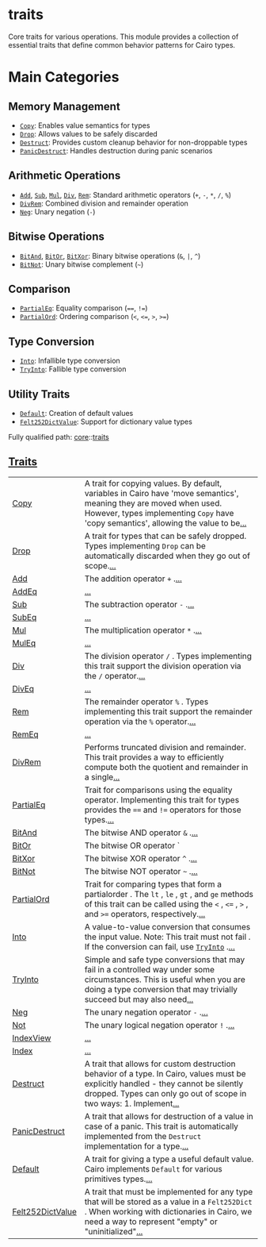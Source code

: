 # traits

Core traits for various operations.
This module provides a collection of essential traits that define common behavior patterns
for Cairo types.
# Main Categories
## Memory Management

- [`Copy`](./core-traits-Copy.md): Enables value semantics for types
- [`Drop`](./core-traits-Drop.md): Allows values to be safely discarded
- [`Destruct`](./core-traits-Destruct.md): Provides custom cleanup behavior for non-droppable types
- [`PanicDestruct`](./core-traits-PanicDestruct.md): Handles destruction during panic scenarios
## Arithmetic Operations

- [`Add`](./core-traits-Add.md), [`Sub`](./core-traits-Sub.md), [`Mul`](./core-traits-Mul.md), [`Div`](./core-traits-Div.md), [`Rem`](./core-traits-Rem.md): Standard arithmetic operators (`+`, `-`, `*`,
`/`, `%`)
- [`DivRem`](./core-traits-DivRem.md): Combined division and remainder operation
- [`Neg`](./core-traits-Neg.md): Unary negation (`-`)
## Bitwise Operations

- [`BitAnd`](./core-traits-BitAnd.md), [`BitOr`](./core-traits-BitOr.md), [`BitXor`](./core-traits-BitXor.md): Binary bitwise operations (`&`, `|`, `^`)
- [`BitNot`](./core-traits-BitNot.md): Unary bitwise complement (`~`)
## Comparison

- [`PartialEq`](./core-traits-PartialEq.md): Equality comparison (`==`, `!=`)
- [`PartialOrd`](./core-traits-PartialOrd.md): Ordering comparison (`<`, `<=`, `>`, `>=`)
## Type Conversion

- [`Into`](./core-traits-Into.md): Infallible type conversion
- [`TryInto`](./core-traits-TryInto.md): Fallible type conversion
## Utility Traits

- [`Default`](./core-traits-Default.md): Creation of default values
- [`Felt252DictValue`](./core-traits-Felt252DictValue.md): Support for dictionary value types

Fully qualified path: [core](./core.md)::[traits](./core-traits.md)


[Traits](./core-traits-traits.md)
 ---
| | |
|:---|:---|
| [Copy](./core-traits-Copy.md) | A trait for copying values. By default, variables in Cairo have 'move semantics', meaning they are moved when used. However, types implementing `Copy`  have 'copy semantics', allowing the value to be[...](./core-traits-Copy.md) |
| [Drop](./core-traits-Drop.md) | A trait for types that can be safely dropped. Types implementing `Drop`  can be automatically discarded when they go out of scope.[...](./core-traits-Drop.md) |
| [Add](./core-traits-Add.md) | The addition operator `+` .[...](./core-traits-Add.md) |
| [AddEq](./core-traits-AddEq.md) | [...](./core-traits-AddEq.md) |
| [Sub](./core-traits-Sub.md) | The subtraction operator `-` .[...](./core-traits-Sub.md) |
| [SubEq](./core-traits-SubEq.md) | [...](./core-traits-SubEq.md) |
| [Mul](./core-traits-Mul.md) | The multiplication operator `*` .[...](./core-traits-Mul.md) |
| [MulEq](./core-traits-MulEq.md) | [...](./core-traits-MulEq.md) |
| [Div](./core-traits-Div.md) | The division operator `/` . Types implementing this trait support the division operation via the `/`  operator.[...](./core-traits-Div.md) |
| [DivEq](./core-traits-DivEq.md) | [...](./core-traits-DivEq.md) |
| [Rem](./core-traits-Rem.md) | The remainder operator `%` . Types implementing this trait support the remainder operation via the `%`  operator.[...](./core-traits-Rem.md) |
| [RemEq](./core-traits-RemEq.md) | [...](./core-traits-RemEq.md) |
| [DivRem](./core-traits-DivRem.md) | Performs truncated division and remainder. This trait provides a way to efficiently compute both the quotient and remainder in a single[...](./core-traits-DivRem.md) |
| [PartialEq](./core-traits-PartialEq.md) | Trait for comparisons using the equality operator. Implementing this trait for types provides the `==`  and `!=`  operators for those types.[...](./core-traits-PartialEq.md) |
| [BitAnd](./core-traits-BitAnd.md) | The bitwise AND operator `&` .[...](./core-traits-BitAnd.md) |
| [BitOr](./core-traits-BitOr.md) | The bitwise OR operator `|` .[...](./core-traits-BitOr.md) |
| [BitXor](./core-traits-BitXor.md) | The bitwise XOR operator `^` .[...](./core-traits-BitXor.md) |
| [BitNot](./core-traits-BitNot.md) | The bitwise NOT operator `~` .[...](./core-traits-BitNot.md) |
| [PartialOrd](./core-traits-PartialOrd.md) | Trait for comparing types that form a partialorder . The `lt` , `le` , `gt` , and `ge`  methods of this trait can be called using the `<` , `<=` , `>` , and `>=`  operators, respectively.[...](./core-traits-PartialOrd.md) |
| [Into](./core-traits-Into.md) | A value-to-value conversion that consumes the input value. Note: This trait must not fail . If the conversion can fail, use [`TryInto`](./core-traits-TryInto.md) .[...](./core-traits-Into.md) |
| [TryInto](./core-traits-TryInto.md) | Simple and safe type conversions that may fail in a controlled way under some circumstances. This is useful when you are doing a type conversion that may trivially succeed but may also need[...](./core-traits-TryInto.md) |
| [Neg](./core-traits-Neg.md) | The unary negation operator `-` .[...](./core-traits-Neg.md) |
| [Not](./core-traits-Not.md) | The unary logical negation operator `!` .[...](./core-traits-Not.md) |
| [IndexView](./core-traits-IndexView.md) | [...](./core-traits-IndexView.md) |
| [Index](./core-traits-Index.md) | [...](./core-traits-Index.md) |
| [Destruct](./core-traits-Destruct.md) | A trait that allows for custom destruction behavior of a type. In Cairo, values must be explicitly handled - they cannot be silently dropped. Types can only go out of scope in two ways: 1. Implement[...](./core-traits-Destruct.md) |
| [PanicDestruct](./core-traits-PanicDestruct.md) | A trait that allows for destruction of a value in case of a panic. This trait is automatically implemented from the `Destruct`  implementation for a type.[...](./core-traits-PanicDestruct.md) |
| [Default](./core-traits-Default.md) | A trait for giving a type a useful default value. Cairo implements `Default`  for various primitives types.[...](./core-traits-Default.md) |
| [Felt252DictValue](./core-traits-Felt252DictValue.md) | A trait that must be implemented for any type that will be stored as a value in a `Felt252Dict` . When working with dictionaries in Cairo, we need a way to represent "empty" or "uninitialized"[...](./core-traits-Felt252DictValue.md) |
